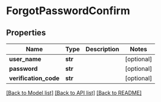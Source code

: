 # ForgotPasswordConfirm

## Properties
Name | Type | Description | Notes
------------ | ------------- | ------------- | -------------
**user_name** | **str** |  | [optional] 
**password** | **str** |  | [optional] 
**verification_code** | **str** |  | [optional] 

[[Back to Model list]](../README.md#documentation-for-models) [[Back to API list]](../README.md#documentation-for-api-endpoints) [[Back to README]](../README.md)

